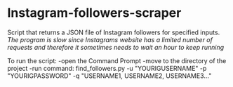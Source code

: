 # Instagram-followers-scraper
Script that returns a JSON file of Instagram followers for specified inputs.
*The program is slow since Instagrams website has a limited number of requests and therefore it sometimes needs to wait an hour to keep running*

To run the script: 
-open the Command Prompt
-move to the directory of the project
-run command: find_followers.py -u "YOURIGUSERNAME" -p "YOURIGPASSWORD" -q "USERNAME1, USERNAME2, USERNAME3..."
